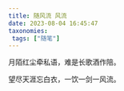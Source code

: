 ```yaml
---
title: 随风流 风流
date: 2023-08-04 16:45:47
taxonomies:
 tags: ["随笔"]
---
```


月陌红尘牵私语，难是长歌酒作陪。

望尽天涯忘白衣，一饮一剑一风流。
